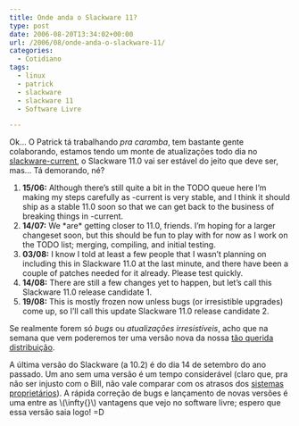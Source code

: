 ```yaml
---
title: Onde anda o Slackware 11?
type: post
date: 2006-08-20T13:34:02+00:00
url: /2006/08/onde-anda-o-slackware-11/
categories:
  - Cotidiano
tags:
  - linux
  - patrick
  - slackware
  - slackware 11
  - Software Livre

---
```

Ok… O Patrick tá trabalhando _pra caramba_, tem bastante gente colaborando, estamos tendo um monte de atualizações todo dia no [slackware-current][1], o Slackware 11.0 vai ser estável do jeito que deve ser, mas… Tá demorando, né?

  1. **15/06:** Although there’s still quite a bit in the TODO queue here I’m making my steps carefully as -current is very stable, and I think it should ship as a stable 11.0 soon so that we can get back to the business of breaking things in -current.
  2. **14/07:** We \*are\* getting closer to 11.0, friends. I’m hoping for a larger changeset soon, but this should be fun to play with for now as I work on the TODO list; merging, compiling, and initial testing.
  3. **03/08:** I know I told at least a few people that I wasn’t planning on including this in Slackware 11.0 at the last minute, and there have been a couple of patches needed for it already. Please test quickly.
  4. **14/08:** There are still a few changes yet to happen, but let’s call this Slackware 11.0 release candidate 1.
  5. **19/08:** This is mostly frozen now unless bugs (or irresistible upgrades) come up, so I’ll call this update Slackware 11.0 release candidate 2.

Se realmente forem só _bugs_ ou _atualizações irresistíveis_, acho que na semana que vem poderemos ter uma versão nova da nossa [tão querida distribuição][2].

A última versão do Slackware (a 10.2) é do dia 14 de setembro do ano passado. Um ano sem uma versão é um tempo considerável (claro que, pra não ser injusto com o Bill, não vale comparar com os atrasos dos [sistemas proprietários][3]). A rápida correção de bugs e lançamento de novas versões é uma entre as \\(\infty{}\\) vantagens que vejo no software livre; espero que essa versão saia logo! =D

 [1]: ftp://ftp.slackware.com/pub/slackware/slackware-current/ChangeLog.txt
 [2]: http://www.slackware.com
 [3]: http://www.microsoft.com/windowsvista/

